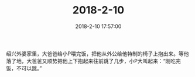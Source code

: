 ﻿---
title: "2018-2-10"
date: 2018-2-10 17:57:00
tags: 文字
categories: 爸爸
---
绍兴外婆家里，大爸爸给小P喂完饭，把他从外公给他特制的椅子上抱出来。等他落了地，大爸爸又顺势把他上下抱起来往前跳了几步，小P大叫起来：“刚吃完饭，不可以跳。” 